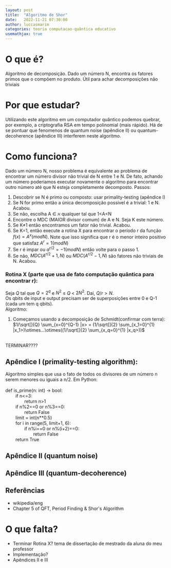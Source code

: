 ```yaml
---
layout: post
title:  "Algoritmo de Shor"
date:   2022-11-21 07:30:00
author: luccasmarim
categories: teoria computacao-quântica educativo
usemathjax: true
---
```



# O que é?
Algoritmo de decomposição. Dado um número N, encontra os fatores primos que o compõem no produto. Útil para achar decomposições não triviais
# Por que estudar?
Utilizando este algoritmo em um computador quântico podemos quebrar, por exemplo, a criptografia RSA em tempo polinomial (mais rápido). Há de se pontuar que fenomenos de quantum noise (apêndice II) ou quantum-decoherence (apêndice III) interferem neste algoritmo.
# Como funciona?
Dado um número N, nosso problema é equivalente ao problema de encontrar um número divisor não trivial de N entre 1 e N. De fato, achando um número poderiamos executar novamente o algoritmo para encontrar outro número até que N esteja completamente decomposto.
Passos:
1. Descobrir se N é primo ou composto: usar primality-testing (apêndice I)
2. Se N for primo então a única decomposição possível é a trivial: 1 e N. Acabou.
3. Se não, escolha A &isin; &alefsym; qualquer tal que 1<A<N
4. Encontre o MDC (MAIOR divisor comum) de A e N. Seja K este número.
5. Se K&ne;1 então encontramos um fator não trivial. Acabou.
6. Se K=1, então execute a rotina X para encontrar o período r da função $f(x)=A^{x}(mod N)$. Note que isso significa que r é o menor inteiro positivo que satisfaz $A^{r}=1(mod N)$
7. Se r é impar ou $a^{r/2}=-1(mod N)$ então volte para o passo 1.
8. Se não, $MDC(A^{r/2}+1,N)$ ou $MDC(A^{r/2}-1,N)$ são fatores não triviais de N. Acabou.
                                                             
### Rotina X (parte que usa de fato computação quântica para encontrar r):
Seja $Q$ tal que $Q=2^{q}$ e $N^{2}$ &le; $Q$ < $2N^{2}$. Daí, $Q/r>N$.
<br>
Os qbits de input e output precisam ser de superposições entre 0 e Q-1 (cada um tem q qbits).
<br>
Algoritmo:
1. Começamos usando a decomposição de Schmidt(confirmar com terra):<br>
$1/\sqrt[]{Q} \sum_{x=0}^{Q-1} |x> = (1/\sqrt[]{2} \sum_{x_1=0}^{1} |x_1>)\otimes...\otimes((1/\sqrt[]{2} \sum_{x_q=0}^{1} |x_q>))$
<br>
TERMINAR????

                                                             
                                                             
                                                             
## Apêndice I (primality-testing algorithm):
Algoritmo simples que usa o fato de todos os divisores de um número n serem menores ou iguais a n/2. Em Python:
<br>                                                             
def is_prime(n: int) -> bool:
<br> &nbsp;&nbsp;&nbsp;&nbsp;&nbsp;&nbsp;&nbsp;
  if n<=3:
  <br> &nbsp;&nbsp;&nbsp;&nbsp;&nbsp;&nbsp;&nbsp;&nbsp;&nbsp;&nbsp;&nbsp;&nbsp;&nbsp;&nbsp;
          return n>1
            <br>&nbsp;&nbsp;&nbsp;&nbsp;&nbsp;&nbsp;&nbsp;
  if n%2==0 or n%3==0:
    <br>&nbsp;&nbsp;&nbsp;&nbsp;&nbsp;&nbsp;&nbsp;&nbsp;&nbsp;&nbsp;&nbsp;&nbsp;&nbsp;&nbsp;
          return False
            <br>&nbsp;&nbsp;&nbsp;&nbsp;&nbsp;&nbsp;&nbsp;
  limit = int(n**0.5)
    <br>&nbsp;&nbsp;&nbsp;&nbsp;&nbsp;&nbsp;&nbsp;
  for i in range(5, limit+1, 6):
    <br>&nbsp;&nbsp;&nbsp;&nbsp;&nbsp;&nbsp;&nbsp;&nbsp;&nbsp;&nbsp;&nbsp;&nbsp;&nbsp;&nbsp;
          if n%i==0 or n%(i+2)==0:
            <br>&nbsp;&nbsp;&nbsp;&nbsp;&nbsp;&nbsp;&nbsp;&nbsp;&nbsp;&nbsp;&nbsp;&nbsp;&nbsp;&nbsp;&nbsp;&nbsp;&nbsp;&nbsp;&nbsp;&nbsp;&nbsp;
                return False
                  <br>&nbsp;&nbsp;&nbsp;&nbsp;&nbsp;&nbsp;&nbsp;
  return True
    <br>
    
## Apêndice II (quantum noise)
## Apêndice III (quantum-decoherence)

## Referências
* wikipedia/eng
* Chapter 5 of QFT, Period Finding & Shor's Algorithm


# O que falta?
* Terminar Rotina X? tema de dissertação de mestrado da aluna do meu professor
* Implementação?
* Apêndices II e III
